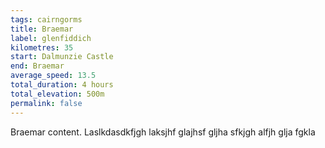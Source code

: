 ```yaml
---
tags: cairngorms
title: Braemar
label: glenfiddich
kilometres: 35
start: Dalmunzie Castle
end: Braemar
average_speed: 13.5
total_duration: 4 hours
total_elevation: 500m
permalink: false
---
```


Braemar content. Laslkdasdkfjgh laksjhf glajhsf gljha sfkjgh alfjh glja fgkla
